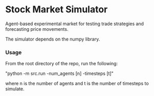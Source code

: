 # Stock Market Simulator #

Agent-based experimental market for testing trade strategies and forecasting price movements.

The simulator depends on the numpy library.

### Usage ###

From the root directory of the repo, run the following:

"python -m src.run -num_agents [n] -timesteps [t]"

where n is the number of agents and t is the number of timesteps to simulate.